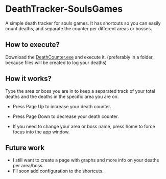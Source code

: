 # DeathTracker-SoulsGames
A simple death tracker for souls games. It has shortcuts so you can easily count deaths, and separate the counter per different areas or bosses.

## How to execute?
Download the [DeathCounter.exe](https://github.com/JoseVincoski/DeathTracker-SoulsGames/blob/main/ReleasedApp/DeathCounter.exe) and execute it. (preferably in a folder, because files will be created to log your deaths)

## How it works?
Type the area or boss you are in to keep a separated track of your total deaths and the deaths in the specific area you are on.

- Press Page Up to increase your death counter.
- Press Page Down to decrease your death counter.

- If you need to change your area or boss name, press home to force focus into the app window.

## Future work
- I still want to create a page with graphs and more info on your deaths per area/boss.
- I'll soon add configuration to the shortcuts.
